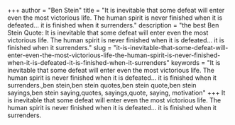 +++
author = "Ben Stein"
title = "It is inevitable that some defeat will enter even the most victorious life. The human spirit is never finished when it is defeated... it is finished when it surrenders."
description = "the best Ben Stein Quote: It is inevitable that some defeat will enter even the most victorious life. The human spirit is never finished when it is defeated... it is finished when it surrenders."
slug = "it-is-inevitable-that-some-defeat-will-enter-even-the-most-victorious-life-the-human-spirit-is-never-finished-when-it-is-defeated-it-is-finished-when-it-surrenders"
keywords = "It is inevitable that some defeat will enter even the most victorious life. The human spirit is never finished when it is defeated... it is finished when it surrenders.,ben stein,ben stein quotes,ben stein quote,ben stein sayings,ben stein saying,quotes, sayings,quote, saying, motivation"
+++
It is inevitable that some defeat will enter even the most victorious life. The human spirit is never finished when it is defeated... it is finished when it surrenders.
